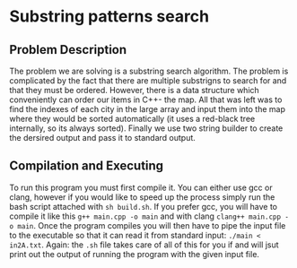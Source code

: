 # Substring patterns search

## Problem Description
The problem we are solving is a substring search algorithm. The problem is complicated by the fact that there are multiple substrigns to search for and that they must be ordered. However, there is a data structure which conveniently can order our items in C++- the map. All that was left was to find the indexes of each city in the large array and input them into the map where they would be sorted automatically (it uses a red-black tree internally, so its always sorted). Finally we use two string builder to create the dersired output and pass it to standard output.

## Compilation and Executing
To run this program you must first compile it. You can either use gcc or clang, however if you would like to speed up the process simply run the bash script attached with `sh build.sh`. If you prefer gcc, you will have to compile it like this `g++ main.cpp -o main` and with clang `clang++ main.cpp -o main`. Once the program compiles you will then have to pipe the input file to the executable so that it can read it from standard input: `./main < in2A.txt`. Again: the `.sh` file takes care of all of this for you if and will jsut print out the output of running the program with the given input file. 